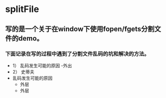 # splitFile 

## 写的是一个关于在window下使用fopen/fgets分割文件的demo。
### 下面记录在写的过程中遇到了分割文件乱码的坑和解决的方法。

* 1） 乱码发生可能的原因
    -外出
* 2） 史蒂夫
* 乱码发生可能的原因
    - 外层
    - 外层


